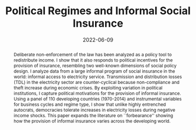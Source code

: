 ---
title: "Political Regimes and Informal Social Insurance"
date: 2022-06-09
authors: ["Santiago López-Cariboni"]
publication_types: ["2"]
abstract: "Deliberate non-enforcement of the law has been analyzed as a policy tool to redistribute income. I show that it also responds to political incentives for the provision of insurance, resembling two well-known dimensions of social policy design. I analyze data from a large informal program of social insurance in the world: informal access to electricity service. Transmission and distribution losses (TDL) in the electricity sector are counter-cyclical because non-compliance and theft increase during economic crises. By exploiting variation in political institutions, I capture political motivations for the provision of informal insurance. Using a panel of 110 developing countries (1970-2014) and instrumental variables for business cycles and regime type, I show that unlike highly entrenched autocrats, democracies tolerate increases in electricity losses during negative income shocks. This paper expands the literature on ``forbearance'' showing how the provision of informal insurance varies across the developing world."
featured: false
publication: "***Comparative Political Studies***"
# tags: ["economic cycles", "electricity theft", "informal social policy", "partisan politics"]
# url_pdf: "https://journals.sagepub.com/doi/full/10.1177/00104140221139378"
# doi: "10.1080/13876988.2018.1462604"
links:
- name: PDF
  url: https://journals.sagepub.com/doi/abs/10.1177/00104140221139378
- name: Online Appendix
  url: https://journals.sagepub.com/doi/suppl/10.1177/00104140221139378/suppl_file/sj-pdf-1-cps-10.1177_00104140221139378.pdf
- name: Replication Materials
  url: https://dataverse.harvard.edu/dataset.xhtml?persistentId=doi:10.7910/DVN/4SVB14
---